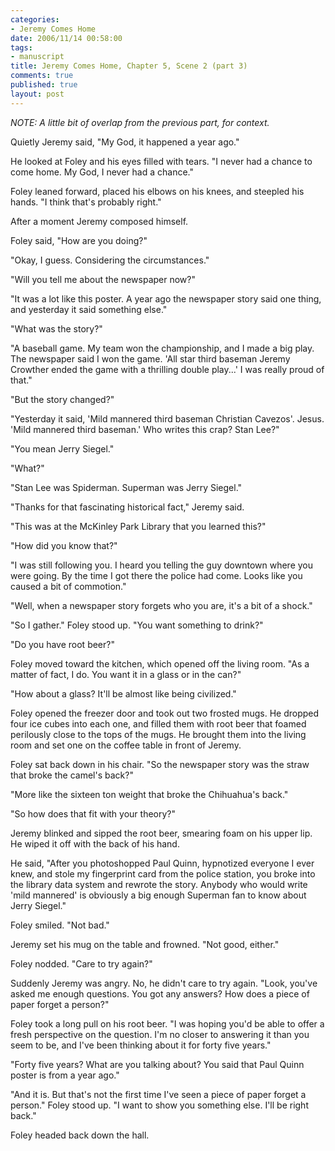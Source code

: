 ```yaml
--- 
categories: 
- Jeremy Comes Home
date: 2006/11/14 00:58:00
tags: 
- manuscript
title: Jeremy Comes Home, Chapter 5, Scene 2 (part 3)
comments: true
published: true
layout: post
---
```


<em>NOTE:  A little bit of overlap from the previous part, for context.</em>

Quietly Jeremy said, "My God, it happened a  year ago."

He looked at Foley and his eyes filled with tears.  "I never had a chance to come home.  My God, I never had a chance."

Foley leaned forward, placed his elbows on his knees, and steepled his hands.  "I think that's probably right."

After a moment Jeremy composed himself.

Foley said, "How are you doing?"

"Okay, I guess.  Considering the circumstances."

"Will you tell me about the newspaper now?"

"It was a lot like this poster.  A year ago the newspaper story said one thing, and yesterday it said something else."

"What was the story?"

"A baseball game.  My team won the championship, and I made a big play.  The newspaper said I won the game.  'All star third baseman Jeremy Crowther ended the game with a thrilling double play...'  I was really proud of that."

"But the story changed?"

"Yesterday it said, 'Mild mannered third baseman Christian Cavezos'.  Jesus.  'Mild mannered third baseman.'  Who writes this crap?  Stan Lee?"

"You mean Jerry Siegel."

"What?"

"Stan Lee was Spiderman.  Superman was Jerry Siegel."

"Thanks for that fascinating historical fact," Jeremy said.

"This was at the McKinley Park Library that you learned this?"

"How did you know that?"

"I was still following you.  I heard you telling the guy downtown where you were going.  By the time I got there the police had come.  Looks like you caused a bit of commotion."

"Well, when a newspaper story forgets who you are, it's a bit of a shock."

"So I gather."  Foley stood up.  "You want something to drink?"

"Do you have root beer?"

Foley moved toward the kitchen, which opened off the living room.  "As a matter of fact, I do.  You want it in a glass or in the can?"

"How about a glass?  It'll be almost like being civilized."

Foley opened the freezer door and took out two frosted mugs.  He dropped four ice cubes into each one, and filled them with root beer that foamed perilously close to the tops of the mugs.  He brought them into the living room and set one on the coffee table in front of Jeremy.

Foley sat back down in his chair.  "So the newspaper story was the straw that broke the camel's back?"

"More like the sixteen ton weight that broke the Chihuahua's back."

"So how does that fit with your theory?"

Jeremy blinked and sipped the root beer, smearing foam on his upper lip.  He wiped it off with the back of his hand.

He said, "After you photoshopped Paul Quinn, hypnotized everyone I ever knew, and stole my fingerprint card from the police station, you broke into the library data system and rewrote the story.  Anybody who would write 'mild mannered' is obviously a big enough Superman fan to know about Jerry Siegel."

Foley smiled.  "Not bad."

Jeremy set his mug on the table and frowned.  "Not good, either."

Foley nodded.  "Care to try again?"

Suddenly Jeremy was angry.  No, he didn't care to try again.  "Look, you've asked me enough questions.  You got any answers?  How does a piece of paper forget a person?"

Foley took a long pull on his root beer.  "I was hoping you'd be able to offer a fresh perspective on the question.  I'm no closer to answering it than you seem to be, and I've been thinking about it for forty five years."

"Forty five years?  What are you talking about?  You said that Paul Quinn poster is from a year ago."

"And it is.  But that's not the first time I've seen a piece of paper forget a person."  Foley stood up.  "I want to show you something else.  I'll be right back."

Foley headed back down the hall.
